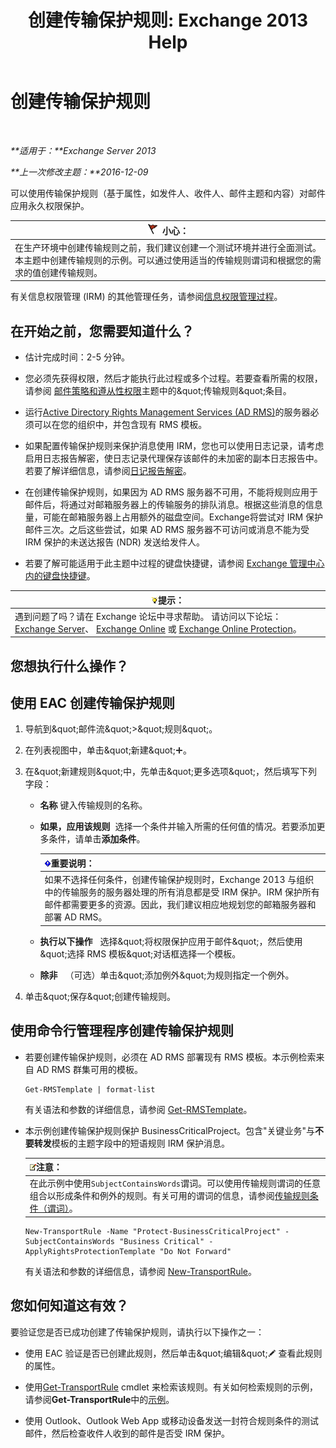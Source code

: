 ﻿---
title: '创建传输保护规则: Exchange 2013 Help'
TOCTitle: 创建传输保护规则
ms:assetid: 3a857185-ee16-4ee7-9e57-8be95f7e753a
ms:mtpsurl: https://technet.microsoft.com/zh-cn/library/Dd302432(v=EXCHG.150)
ms:contentKeyID: 50490334
ms.date: 05/21/2018
mtps_version: v=EXCHG.150
ms.translationtype: MT
---

# 创建传输保护规则

 

_**适用于：**Exchange Server 2013_

_**上一次修改主题：**2016-12-09_

可以使用传输保护规则（基于属性，如发件人、收件人、邮件主题和内容）对邮件应用永久权限保护。

<table>
<thead>
<tr class="header">
<th><img src="images/Dd876845.Caution(EXCHG.150).gif" title="小心" alt="小心" />小心：</th>
</tr>
</thead>
<tbody>
<tr class="odd">
<td>在生产环境中创建传输规则之前，我们建议创建一个测试环境并进行全面测试。本主题中创建传输规则的示例。可以通过使用适当的传输规则谓词和根据您的需求的值创建传输规则。</td>
</tr>
</tbody>
</table>


有关信息权限管理 (IRM) 的其他管理任务，请参阅[信息权限管理过程](information-rights-management-procedures-exchange-2013-help.md)。

## 在开始之前，您需要知道什么？

  - 估计完成时间：2-5 分钟。

  - 您必须先获得权限，然后才能执行此过程或多个过程。若要查看所需的权限，请参阅 [邮件策略和遵从性权限](messaging-policy-and-compliance-permissions-exchange-2013-help.md)主题中的\&quot;传输规则\&quot;条目。

  - 运行[Active Directory Rights Management Services (AD RMS)](https://technet.microsoft.com/en-us/library/hh831364.aspx)的服务器必须可以在您的组织中，并包含现有 RMS 模板。

  - 如果配置传输保护规则来保护消息使用 IRM，您也可以使用日志记录，请考虑启用日志报告解密，使日志记录代理保存该邮件的未加密的副本日志报告中。若要了解详细信息，请参阅[日记报告解密](journal-report-decryption-exchange-2013-help.md)。

  - 在创建传输保护规则，如果因为 AD RMS 服务器不可用，不能将规则应用于邮件后，将通过对邮箱服务器上的传输服务的排队消息。根据这些消息的信息量，可能在邮箱服务器上占用额外的磁盘空间。Exchange将尝试对 IRM 保护邮件三次。之后这些尝试，如果 AD RMS 服务器不可访问或消息不能为受 IRM 保护的未送达报告 (NDR) 发送给发件人。

  - 若要了解可能适用于此主题中过程的键盘快捷键，请参阅 [Exchange 管理中心内的键盘快捷键](keyboard-shortcuts-in-the-exchange-admin-center-exchange-online-protection-help.md)。

<table>
<thead>
<tr class="header">
<th><img src="images/Bb124558.tip(EXCHG.150).gif" title="提示" alt="提示" />提示：</th>
</tr>
</thead>
<tbody>
<tr class="odd">
<td>遇到问题了吗？请在 Exchange 论坛中寻求帮助。 请访问以下论坛：<a href="https://go.microsoft.com/fwlink/p/?linkid=60612">Exchange Server</a>、 <a href="https://go.microsoft.com/fwlink/p/?linkid=267542">Exchange Online</a> 或 <a href="https://go.microsoft.com/fwlink/p/?linkid=285351">Exchange Online Protection</a>。</td>
</tr>
</tbody>
</table>


## 您想执行什么操作？

## 使用 EAC 创建传输保护规则

1.  导航到\&quot;邮件流\&quot;\>\&quot;规则\&quot;。

2.  在列表视图中，单击\&quot;新建\&quot;![添加图标](images/JJ218640.c1e75329-d6d7-4073-a27d-498590bbb558(EXCHG.150).gif "添加图标")。

3.  在\&quot;新建规则\&quot;中，先单击\&quot;更多选项\&quot;，然后填写下列字段：
    
      - **名称** 键入传输规则的名称。
    
      - **如果，应用该规则**  选择一个条件并输入所需的任何值的情况。若要添加更多条件，请单击**添加条件**。
        
        <table>
        <thead>
        <tr class="header">
        <th><img src="images/Bb124558.important(EXCHG.150).gif" title="重要说明" alt="重要说明" />重要说明：</th>
        </tr>
        </thead>
        <tbody>
        <tr class="odd">
        <td>如果不选择任何条件，创建传输保护规则时，Exchange 2013 与组织中的传输服务的服务器处理的所有消息都是受 IRM 保护。IRM 保护所有邮件都需要更多的资源。因此，我们建议相应地规划您的邮箱服务器和部署 AD RMS。</td>
        </tr>
        </tbody>
        </table>
    
      - **执行以下操作**   选择\&quot;将权限保护应用于邮件\&quot;，然后使用\&quot;选择 RMS 模板\&quot;对话框选择一个模板。
    
      - **除非**   （可选）单击\&quot;添加例外\&quot;为规则指定一个例外。

4.  单击\&quot;保存\&quot;创建传输规则。

## 使用命令行管理程序创建传输保护规则

  - 若要创建传输保护规则，必须在 AD RMS 部署现有 RMS 模板。本示例检索来自 AD RMS 群集可用的模板。
    
        Get-RMSTemplate | format-list
    
    有关语法和参数的详细信息，请参阅 [Get-RMSTemplate](https://technet.microsoft.com/zh-cn/library/dd297960\(v=exchg.150\))。

  - 本示例创建传输保护规则保护 BusinessCriticalProject。包含"关键业务"与**不要转发**模板的主题字段中的短语规则 IRM 保护消息。
    
    <table>
    <thead>
    <tr class="header">
    <th><img src="images/Bb124558.note(EXCHG.150).gif" title="注意" alt="注意" />注意：</th>
    </tr>
    </thead>
    <tbody>
    <tr class="odd">
    <td>在此示例中使用<code>SubjectContainsWords</code>谓词。可以使用传输规则谓词的任意组合以形成条件和例外的规则。有关可用的谓词的信息，请参阅<a href="mail-flow-rule-conditions-and-exceptions-predicates-in-exchange-2013-exchange-2013-help.md">传输规则条件（谓词）</a>。</td>
    </tr>
    </tbody>
    </table>
    
        New-TransportRule -Name "Protect-BusinessCriticalProject" -SubjectContainsWords "Business Critical" -ApplyRightsProtectionTemplate "Do Not Forward"
    
    有关语法和参数的详细信息，请参阅 [New-TransportRule](https://technet.microsoft.com/zh-cn/library/bb125138\(v=exchg.150\))。

## 您如何知道这有效？

要验证您是否已成功创建了传输保护规则，请执行以下操作之一：

  - 使用 EAC 验证是否已创建此规则，然后单击\&quot;编辑\&quot;![编辑图标](images/Bb124582.6f53ccb2-1f13-4c02-bea0-30690e6ea71d(EXCHG.150).gif "编辑图标") 查看此规则的属性。

  - 使用[Get-TransportRule](https://technet.microsoft.com/zh-cn/library/aa998585\(v=exchg.150\)) cmdlet 来检索该规则。有关如何检索规则的示例，请参阅**Get-TransportRule**中的[示例](https://technet.microsoft.com/zh-cn/aa998585\(exchg.150\)#examples)。

  - 使用 Outlook、Outlook Web App 或移动设备发送一封符合规则条件的测试邮件，然后检查收件人收到的邮件是否受 IRM 保护。

